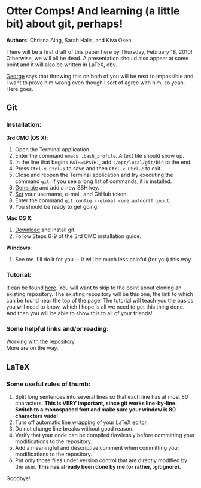 # Otter Comps!  And learning (a little bit) about git, perhaps!
**Authors**: Chrisna Aing, Sarah Halls, and Kiva Oken  

There will be a first draft of this paper here by Thursday, February 18, 2010!
Otherwise, we will all be dead.  A presentation should also appear at some point
and it will also be written in LaTeX, obv.  

[George] says that throwing this on both of you will be next to impossible and I
want to prove him wrong even though I sort of agree with him, so yeah.  Here
goes.

## Git

### Installation:

**3rd CMC (OS X)**:

1. Open the Terminal application.
2. Enter the command `emacs .bash_profile`.  A text file should show up.
3. In the line that begins `PATH=$PATH:`, add `:/opt/local/git/bin` to the end.
4. Press `Ctrl-x Ctrl-s` to save and then `Ctrl-x Ctrl-c` to exit.
5. Close and reopen the Terminal application and try executing the command 
   `git`.  If you see a long list of commands, it is installed.
6. [Generate] and add a new SSH key.
7. [Set] your username, e-mail, and GitHub token.
8. Enter the command `git config --global core.autocrlf input`.
9. You should be ready to get going!

**Mac OS X**:

1. [Download] and install git.
2. Follow Steps 6-9 of the 3rd CMC installation guide.

**Windows**:

1. See me.  I'll do it for you -- it will be much less painful (for you) this
   way.

### Tutorial:

It can be found [here].  You will want to skip to the point about cloning an
existing repository.  The existing repository will be this one, the link to
which can be found near the top of the page!  The tutorial will teach you the
basics you will need to know, which I hope is all we need to get this thing
done.  And then you will be able to show this to all of your friends!

### Some helpful links and/or reading:

[Working with the repository](http://help.github.com/remotes/).  
More are on the way.

## LaTeX

### Some useful rules of thumb:

1. Split long sentences into several lines so that each line has at most 80
   characters.  **This is VERY important, since git works line-by-line.  Switch
   to a monospaced font and make sure your window is 80 characters wide!**
2. Turn off automatic line wrapping of your LaTeX editor.
3. Do not change line breaks without good reason.
4. Verify that your code can be compiled flawlessly before committing your
   modifications to the repository.
5. Add a meaningful and descriptive comment when committing your modifications
   to the repository.
6. Put only those files under version control that are directly modified by the
   user.  **This has already been done by me (or rather, .gitignore).**

Goodbye!

[George]: http://drp.ly/pzye4+
[Generate]: http://help.github.com/mac-key-setup/
[Set]: http://help.github.com/git-email-settings/
[Download]: http://tinyurl.com/ydyjqva
[here]: http://learn.github.com/p/setup.html
